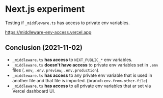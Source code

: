 # Next.js experiment

Testing if `_middleware.ts` has access to private env variables.

https://middleware-env-access.vercel.app

## Conclusion (2021-11-02)

- `_middleware.ts` **has access** to `NEXT_PUBLIC_*` env variables.
- `_middleware.ts` **doesn't have access** to private env variables set in `.env` files (`.env`, `.env.preview`, `.env.production`).
- `_middleware.ts` **has access** to any private env variable that is used in another file and that file is imported. (branch `env-from-other-file`)
- `_middleware.ts` **has access** to all private env variables that ar set via Vercel dashboard UI.
